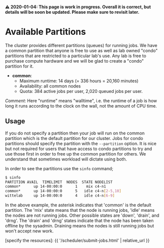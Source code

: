 <div class="alert alert-warning" role="alert" style="margin-top: 3ex">
<strong><span>⚠️</span> 2020-01-04: This page is work in progress.  Overall it is correct, but details will be soon be updated.  Please make sure to revisit later.</strong>
</div>

# Available Partitions

The cluster provides different partitions (queues) for running jobs. We have a common partition that anyone is free to use as well as lab owned "condo" partitions that are restricted to a particular lab's use. Any lab is free to purchase compute hardware and we will be glad to create a "condo" partition for it. 

* **common**:
  - Maximum runtime: 14 days (= 336 hours = 20,160 minutes)
  - Availability: all common nodes
  - Quota: 384 active jobs per user, 2,020 queued jobs per user.



_Comment_: Here "runtime" means "walltime", i.e. the runtime of a job is how long it runs according to the clock on the wall, not the amount of CPU time.


## Usage

If you do not specify a partition then your job will run on the common partition which is the default partition for our cluster. Jobs for condo partitions should specify the partition with the `--partition` option. It is nice but not required for users that have access to condo partitions to try and use those first in order to free up the common partition for others. We understand that sometimes workload will dictate using both.

In order to see the partitions use the `sinfo` command;

```sh
$ sinfo
PARTITION AVAIL  TIMELIMIT  NODES  STATE NODELIST 
common*      up 14-00:00:0      1    mix c4-n1 
common*      up 14-00:00:0      5   idle c4-n[2-5,10] 
wittelab     up 14-00:00:0      4   idle c4-n[6-9] 
```

In the above example, the asterisk indicates that 'common' is the default partition. The 'mix' state means that the node is running jobs, 'idle' means the nodes are not running jobs. Other possible states are 'down', 'drain', and 'drng'. The 'drain' and 'drng' states indicate that the node has been taken offline by the sysadmin. Draining means the nodes is still running jobs but won't accept new work.



[specify the resources]: {{ '/scheduler/submit-jobs.html' | relative_url }}
